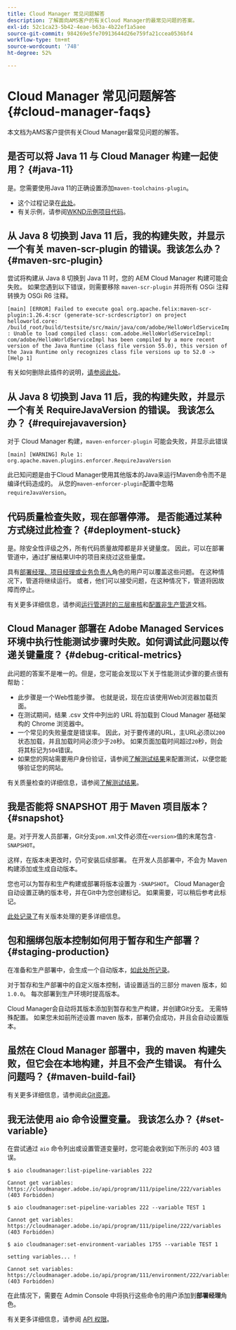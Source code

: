```yaml
---
title: Cloud Manager 常见问题解答
description: 了解面向AMS客户的有关Cloud Manager的最常见问题的答案。
exl-id: 52c1ca23-5b42-4eae-b63a-4b22ef1a5aee
source-git-commit: 984269e5fe70913644d26e759fa21ccea0536bf4
workflow-type: tm+mt
source-wordcount: '748'
ht-degree: 52%

---
```



# Cloud Manager 常见问题解答 {#cloud-manager-faqs}

本文档为AMS客户提供有关Cloud Manager最常见问题的解答。

## 是否可以将 Java 11 与 Cloud Manager 构建一起使用？ {#java-11}

是。您需要使用Java 11的正确设置添加`maven-toolchains-plugin`。

* 这个过程记录在[此处](/help/getting-started/using-the-wizard.md)。
* 有关示例，请参阅[WKND示例项目代码](https://github.com/adobe/aem-guides-wknd/commit/6cb5238cb6b932735dcf91b21b0d835ae3a7fe75)。

## 从 Java 8 切换到 Java 11 后，我的构建失败，并显示一个有关 maven-scr-plugin 的错误。我该怎么办？ {#maven-src-plugin}

尝试将构建从 Java 8 切换到 Java 11 时，您的 AEM Cloud Manager 构建可能会失败。 如果您遇到以下错误，则需要移除 `maven-scr-plugin` 并将所有 OSGi 注释转换为 OSGi R6 注释。

```text
[main] [ERROR] Failed to execute goal org.apache.felix:maven-scr-plugin:1.26.4:scr (generate-scr-scrdescriptor) on project helloworld.core: /build_root/build/testsite/src/main/java/com/adobe/HelloWorldServiceImpl.java : Unable to load compiled class: com.adobe.HelloWorldServiceImpl: com/adobe/HelloWorldServiceImpl has been compiled by a more recent version of the Java Runtime (class file version 55.0), this version of the Java Runtime only recognizes class file versions up to 52.0 -> [Help 1]
```

有关如何删除此插件的说明，[请参阅此处](https://cqdump.joerghoh.de/2019/01/03/from-scr-annotations-to-osgi-annotations/)。

## 从 Java 8 切换到 Java 11 后，我的构建失败，并显示一个有关 RequireJavaVersion 的错误。 我该怎么办？ {#requirejavaversion}

对于 Cloud Manager 构建，`maven-enforcer-plugin` 可能会失败，并显示此错误

```text
[main] [WARNING] Rule 1: org.apache.maven.plugins.enforcer.RequireJavaVersion
```

此已知问题是由于Cloud Manager使用其他版本的Java来运行Maven命令而不是编译代码造成的。 从您的`maven-enforcer-plugin`配置中忽略`requireJavaVersion`。

## 代码质量检查失败，现在部署停滞。 是否能通过某种方式绕过此检查？ {#deployment-stuck}

是。除安全性评级之外，所有代码质量故障都是非关键量度。 因此，可以在部署管道中，通过扩展结果UI中的项目来绕过这些量度。

具有[部署经理、项目经理或业务负责人](/help/requirements/users-and-roles.md#role-definitions)角色的用户可以覆盖这些问题。 在这种情况下，管道将继续运行。 或者，他们可以接受问题，在这种情况下，管道将因故障而停止。

有关更多详细信息，请参阅[运行管道时的三层审核](/help/using/code-quality-testing.md#three-tier-gates-while-running-a-pipeline)和[配置非生产管道](/help/using/non-production-pipelines.md#understanding-the-flow)文档。

## Cloud Manager 部署在 Adobe Managed Services 环境中执行性能测试步骤时失败。如何调试此问题以传递关键量度？ {#debug-critical-metrics}

此问题的答案不是唯一的。但是，您可能会发现以下关于性能测试步骤的要点很有帮助：

* 此步骤是一个Web性能步骤。 也就是说，现在应该使用Web浏览器加载页面。
* 在测试期间，结果 .csv 文件中列出的 URL 将加载到 Cloud Manager 基础架构的 Chrome 浏览器中。
* 一个常见的失败量度是错误率。 因此，对于要传递的URL，主URL必须以`200`状态加载，并且加载时间必须少于`20`秒。 如果页面加载时间超过`20`秒，则会将其标记为`504`错误。
* 如果您的网站需要用户身份验证，请参阅[了解测试结果](/help/using/code-quality-testing.md#authenticated-performance-testing)来配置测试，以便您能够验证您的网站。

有关质量检查的详细信息，请参阅[了解测试结果](/help/using/code-quality-testing.md)。

## 我是否能将 SNAPSHOT 用于 Maven 项目版本？ {#snapshot}

是。对于开发人员部署，Git分支`pom.xml`文件必须在`<version>`值的末尾包含`-SNAPSHOT`。

这样，在版本未更改时，仍可安装后续部署。 在开发人员部署中，不会为 Maven 构建添加或生成自动版本。

您也可以为暂存和生产构建或部署将版本设置为 `-SNAPSHOT`。 Cloud Manager会自动设置正确的版本号，并在Git中为您创建标记。 如果需要，可以稍后参考此标记。

[此处记录了](https://experienceleague.adobe.com/en/docs/experience-manager-cloud-service/content/implementing/using-cloud-manager/managing-code/project-version-handling)有关版本处理的更多详细信息。

## 包和捆绑包版本控制如何用于暂存和生产部署？ {#staging-production}

在准备和生产部署中，会生成一个自动版本，[如此处所记录](/help/managing-code/maven-project-version.md)。

对于暂存和生产部署中的自定义版本控制，请设置适当的三部分 maven 版本，如 `1.0.0`。 每次部署到生产环境时提高版本。

Cloud Manager会自动将其版本添加到暂存和生产构建，并创建Git分支。 无需特殊配置。 如果您未如前所述设置 maven 版本，部署仍会成功，并且会自动设置版本。

## 虽然在 Cloud Manager 部署中，我的 maven 构建失败，但它会在本地构建，并且不会产生错误。 有什么问题吗？ {#maven-build-fail}

有关更多详细信息，请参阅此[Git资源](https://github.com/cqsupport/cloud-manager/blob/main/cm-build-step-fails.md)。

## 我无法使用 aio 命令设置变量。 我该怎么办？ {#set-variable}

在尝试通过 `aio` 命令列出或设置管道变量时，您可能会收到如下所示的 403 错误。

```shell
$ aio cloudmanager:list-pipeline-variables 222

Cannot get variables: https://cloudmanager.adobe.io/api/program/111/pipeline/222/variables (403 Forbidden)

$ aio cloudmanager:set-pipeline-variables 222 --variable TEST 1

Cannot get variables: https://cloudmanager.adobe.io/api/program/111/pipeline/222/variables (403 Forbidden)

$ aio cloudmanager:set-environment-variables 1755 --variable TEST 1

setting variables... !

Cannot set variables: https://cloudmanager.adobe.io/api/program/111/environment/222/variables (403 Forbidden)
```

在此情况下，需要在 Admin Console 中将执行这些命令的用户添加到&#x200B;**部署经理**&#x200B;角色。

有关更多详细信息，请参阅 [API 权限](https://developer.adobe.com/experience-cloud/cloud-manager/guides/getting-started/permissions/)。
